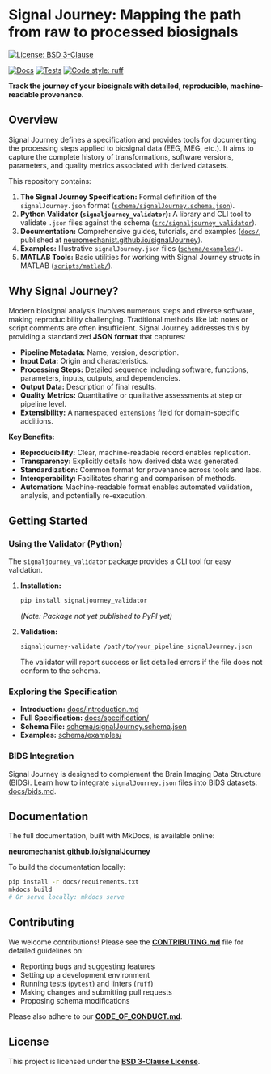 # Signal Journey: Mapping the path from raw to processed biosignals

[![License: BSD 3-Clause](https://img.shields.io/badge/License-BSD_3--Clause-blue.svg)](LICENSE)
<!-- [![PyPI version](https://badge.fury.io/py/signaljourney-validator.svg)](https://badge.fury.io/py/signaljourney-validator) TODO: Activate once published -->
[![Docs](https://img.shields.io/badge/docs-mkdocs-green)](https://neuromechanist.github.io/signalJourney/)
[![Tests](https://github.com/neuromechanist/signalJourney/actions/workflows/ci.yml/badge.svg)](https://github.com/neuromechanist/signalJourney/actions/workflows/ci.yml)
[![Code style: ruff](https://img.shields.io/endpoint?url=https://raw.githubusercontent.com/astral-sh/ruff/main/assets/badge/v2.json)](https://github.com/astral-sh/ruff)

**Track the journey of your biosignals with detailed, reproducible, machine-readable provenance.**

## Overview

Signal Journey defines a specification and provides tools for documenting the processing steps applied to biosignal data (EEG, MEG, etc.). It aims to capture the complete history of transformations, software versions, parameters, and quality metrics associated with derived datasets.

This repository contains:

1.  **The Signal Journey Specification:** Formal definition of the `signalJourney.json` format ([`schema/signalJourney.schema.json`](schema/signalJourney.schema.json)).
2.  **Python Validator (`signaljourney_validator`):** A library and CLI tool to validate `.json` files against the schema ([`src/signaljourney_validator`](src/signaljourney_validator)).
3.  **Documentation:** Comprehensive guides, tutorials, and examples ([`docs/`](docs/), published at [neuromechanist.github.io/signalJourney](https://neuromechanist.github.io/signalJourney/)).
4.  **Examples:** Illustrative `signalJourney.json` files ([`schema/examples/`](schema/examples/)).
5.  **MATLAB Tools:** Basic utilities for working with Signal Journey structs in MATLAB ([`scripts/matlab/`](scripts/matlab/)).

## Why Signal Journey?

Modern biosignal analysis involves numerous steps and diverse software, making reproducibility challenging. Traditional methods like lab notes or script comments are often insufficient. Signal Journey addresses this by providing a standardized **JSON format** that captures:

*   **Pipeline Metadata:** Name, version, description.
*   **Input Data:** Origin and characteristics.
*   **Processing Steps:** Detailed sequence including software, functions, parameters, inputs, outputs, and dependencies.
*   **Output Data:** Description of final results.
*   **Quality Metrics:** Quantitative or qualitative assessments at step or pipeline level.
*   **Extensibility:** A namespaced `extensions` field for domain-specific additions.

**Key Benefits:**

*   **Reproducibility:** Clear, machine-readable record enables replication.
*   **Transparency:** Explicitly details how derived data was generated.
*   **Standardization:** Common format for provenance across tools and labs.
*   **Interoperability:** Facilitates sharing and comparison of methods.
*   **Automation:** Machine-readable format enables automated validation, analysis, and potentially re-execution.

## Getting Started

### Using the Validator (Python)

The `signaljourney_validator` package provides a CLI tool for easy validation.

1.  **Installation:**
    ```bash
    pip install signaljourney_validator
    ```
    *(Note: Package not yet published to PyPI yet)*

2.  **Validation:**
    ```bash
    signaljourney-validate /path/to/your_pipeline_signalJourney.json
    ```
    The validator will report success or list detailed errors if the file does not conform to the schema.

### Exploring the Specification

*   **Introduction:** [docs/introduction.md](docs/introduction.md)
*   **Full Specification:** [docs/specification/](docs/specification/)
*   **Schema File:** [schema/signalJourney.schema.json](schema/signalJourney.schema.json)
*   **Examples:** [schema/examples/](schema/examples/)

### BIDS Integration

Signal Journey is designed to complement the Brain Imaging Data Structure (BIDS). Learn how to integrate `signalJourney.json` files into BIDS datasets: [docs/bids.md](docs/bids.md).

## Documentation

The full documentation, built with MkDocs, is available online:

**[neuromechanist.github.io/signalJourney](https://neuromechanist.github.io/signalJourney/)**

To build the documentation locally:
```bash
pip install -r docs/requirements.txt
mkdocs build
# Or serve locally: mkdocs serve
```

## Contributing

We welcome contributions! Please see the **[CONTRIBUTING.md](CONTRIBUTING.md)** file for detailed guidelines on:

*   Reporting bugs and suggesting features
*   Setting up a development environment
*   Running tests (`pytest`) and linters (`ruff`)
*   Making changes and submitting pull requests
*   Proposing schema modifications

Please also adhere to our **[CODE_OF_CONDUCT.md](CODE_OF_CONDUCT.md)**.

## License

This project is licensed under the **[BSD 3-Clause License](LICENSE)**. 